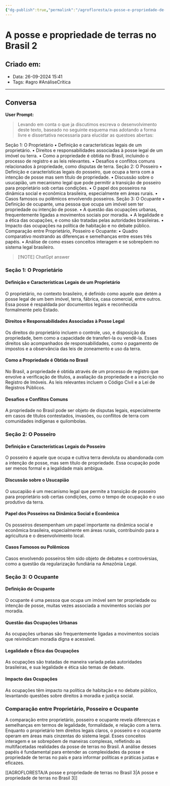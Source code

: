 ```yaml
---
{"dg-publish":true,"permalink":"/agrofloresta/a-posse-e-propriedade-de-terras-no-brasil-2/","tags":["agro","AnáliseCrítica"],"dgHomeLink":true,"dgShowLocalGraph":true,"dgShowFileTree":true,"noteIcon":""}
---
```


# A posse e propriedade de terras no Brasil 2

## Criado em:
- Data: 26-09-2024 15:41
- Tags: #agro #AnáliseCrítica 

---
## Conversa

**User Prompt:**
> Levando em conta o que ja discutimos escreva o desenvolvimento deste texto, baseado no seguinte esquema mas adotando a forma livre e dissertativa necessaria para elucidar as questoes abertas:

Seção 1: O Proprietário
    • Definição e características legais de um proprietário.
    • Direitos e responsabilidades associadas à posse legal de um imóvel ou terra.
    • Como a propriedade é obtida no Brasil, incluindo o processo de registro e as leis relevantes.
    • Desafios e conflitos comuns relacionados à propriedade, como disputas de terra.
Seção 2: O Posseiro
    • Definição e características legais do posseiro, que ocupa a terra com a intenção de posse mas sem título de propriedade.
    • Discussão sobre o usucapião, um mecanismo legal que pode permitir a transição de posseiro para proprietário sob certas condições.
    • O papel dos posseiros na dinâmica social e econômica brasileira, especialmente em áreas rurais.
    • Casos famosos ou polêmicos envolvendo posseiros.
Seção 3: O Ocupante
    • Definição de ocupante, uma pessoa que ocupa um imóvel sem ter propriedade ou intenção de posse.
    • A questão das ocupações urbanas, frequentemente ligadas a movimentos sociais por moradia.
    • A legalidade e a ética das ocupações, e como são tratadas pelas autoridades brasileiras.
    • Impacto das ocupações na política de habitação e no debate público.
Comparação entre Proprietário, Posseiro e Ocupante:
    • Quadro comparativo mostrando as diferenças e semelhanças entre esses três papéis.
    • Análise de como esses conceitos interagem e se sobrepõem no sistema legal brasileiro.

> [!NOTE] ChatGpt answer
> 

### Seção 1: O Proprietário

#### Definição e Características Legais de um Proprietário

O proprietário, no contexto brasileiro, é definido como aquele que detém a posse legal de um bem imóvel, terra, fábrica, casa comercial, entre outros. Essa posse é respaldada por documentos legais e reconhecida formalmente pelo Estado.

#### Direitos e Responsabilidades Associadas à Posse Legal

Os direitos do proprietário incluem o controle, uso, e disposição da propriedade, bem como a capacidade de transferi-la ou vendê-la. Esses direitos são acompanhados de responsabilidades, como o pagamento de impostos e a observância das leis de zoneamento e uso da terra.

#### Como a Propriedade é Obtida no Brasil

No Brasil, a propriedade é obtida através de um processo de registro que envolve a verificação de títulos, a avaliação da propriedade e a inscrição no Registro de Imóveis. As leis relevantes incluem o Código Civil e a Lei de Registros Públicos.

#### Desafios e Conflitos Comuns

A propriedade no Brasil pode ser objeto de disputas legais, especialmente em casos de títulos contestados, invasões, ou conflitos de terra com comunidades indígenas e quilombolas.

### Seção 2: O Posseiro

#### Definição e Características Legais do Posseiro

O posseiro é aquele que ocupa e cultiva terra devoluta ou abandonada com a intenção de posse, mas sem título de propriedade. Essa ocupação pode ser menos formal e a legalidade mais ambígua.

#### Discussão sobre o Usucapião

O usucapião é um mecanismo legal que permite a transição de posseiro para proprietário sob certas condições, como o tempo de ocupação e o uso produtivo da terra.

#### Papel dos Posseiros na Dinâmica Social e Econômica

Os posseiros desempenham um papel importante na dinâmica social e econômica brasileira, especialmente em áreas rurais, contribuindo para a agricultura e o desenvolvimento local.

#### Casos Famosos ou Polêmicos

Casos envolvendo posseiros têm sido objeto de debates e controvérsias, como a questão da regularização fundiária na Amazônia Legal.

### Seção 3: O Ocupante

#### Definição de Ocupante

O ocupante é uma pessoa que ocupa um imóvel sem ter propriedade ou intenção de posse, muitas vezes associada a movimentos sociais por moradia.

#### Questão das Ocupações Urbanas

As ocupações urbanas são frequentemente ligadas a movimentos sociais que reivindicam moradia digna e acessível.

#### Legalidade e Ética das Ocupações

As ocupações são tratadas de maneira variada pelas autoridades brasileiras, e sua legalidade e ética são temas de debate.

#### Impacto das Ocupações

As ocupações têm impacto na política de habitação e no debate público, levantando questões sobre direitos à moradia e justiça social.

### Comparação entre Proprietário, Posseiro e Ocupante

A comparação entre proprietário, posseiro e ocupante revela diferenças e semelhanças em termos de legalidade, formalidade, e relação com a terra. Enquanto o proprietário tem direitos legais claros, o posseiro e o ocupante operam em áreas mais cinzentas do sistema legal. Esses conceitos interagem e se sobrepõem de maneiras complexas, refletindo as multifacetadas realidades da posse de terras no Brasil. A análise desses papéis é fundamental para entender as complexidades da posse e propriedade de terras no país e para informar políticas e práticas justas e eficazes.

[[AGROFLORESTA/A posse e propriedade de terras no Brasil 3\|A posse e propriedade de terras no Brasil 3]]